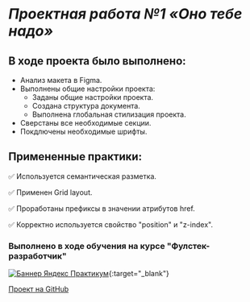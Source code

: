 # ***Проектная работа №1 «Оно тебе надо»***

## В ходе проекта было выполнено:
* Анализ макета в Figma.
* Выполнены общие настройки проекта:
    - Заданы общие настройки проекта.    
    - Создана структура документа.    
    - Выполнена глобальная стилизация проекта.    
* Сверстаны все необходимые секции.
* Покдлючены необходимые шрифты.

## Примененные практики:

:white_check_mark: Используется семантическая разметка.

:white_check_mark: Применен Grid layout.

:white_check_mark: Проработаны префиксы в значении атрибутов href.

:white_check_mark: Корректно используется свойство "position" и "z-index".

### Выполнено в ходе обучения на курсе "Фулстек-разработчик"
[![Баннер Яндекс Практикум](https://i.pinimg.com/736x/c7/a2/e1/c7a2e1cc33998b9baf5d974490086ee8.jpg "По ссылке все доступные курсы Практикума")](https://practicum.yandex.ru/referrals/?ref_code=gAAAAABoYQ_eKoertBLBPddzVr2ViPu-YV9FR0ddZZM0n9uiTm1YKWXpFJ77n6wvt4uQTR2iYDH7VLOVVE5jFruO987np6PxXw%3D%3D){:target="_blank"}


[Проект на GitHub](https://github.com/Chersi/ono-tebe-nado-fd)